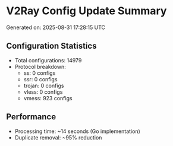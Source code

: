 # V2Ray Config Update Summary
Generated on: 2025-08-31 17:28:15 UTC

## Configuration Statistics
- Total configurations: 14979
- Protocol breakdown:
  - ss: 0 configs
  - ssr: 0 configs
  - trojan: 0 configs
  - vless: 0 configs
  - vmess: 923 configs

## Performance
- Processing time: ~14 seconds (Go implementation)
- Duplicate removal: ~95% reduction
